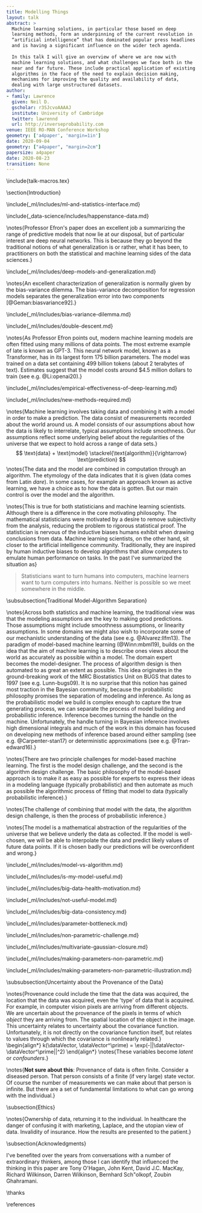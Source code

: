 ```yaml
---
title: Modelling Things
layout: talk
abstract: >
  Machine learning solutions, in particular those based on deep
  learning methods, form an underpinning of the current revolution in
  “artificial intelligence” that has dominated popular press headlines
  and is having a significant influence on the wider tech agenda.
  
  In this talk I will give an overview of where we are now with
  machine learning solutions, and what challenges we face both in the
  near and far future. These include practical application of existing
  algorithms in the face of the need to explain decision making,
  mechanisms for improving the quality and availability of data,
  dealing with large unstructured datasets.
author:
- family: Lawrence
  given: Neil D.
  gscholar: r3SJcvoAAAAJ
  institute: University of Cambridge
  twitter: lawrennd
  url: http://inverseprobability.com
venue: IEEE RO-MAN Conference Workshop
geometry: ['a4paper', 'margin=1in']
date: 2020-09-04
geometry: ["a4paper", "margin=2cm"]
papersize: a4paper
date: 2020-08-23
transition: None
---
```


\include{talk-macros.tex}

\section{Introduction}


\include{_ml/includes/ml-and-statistics-interface.md}

\include{_data-science/includes/happenstance-data.md}

\notes{Professor Efron's paper does an excellent job a summarizing the
range of predictive models that now lie at our disposal, but of
particular interest are deep neural networks. This is because they go
beyond the traditional notions of what generalization is or rather,
what it has been, to practitioners on both the statistical and machine
learning sides of the data sciences.}

\include{_ml/includes/deep-models-and-generalization.md}

\notes{An excellent characterization of generalization is normally
given by the bias-variance dilemma. The bias-variance decomposition
for regression models separates the generalization error into two
components [@Geman:biasvariance92].}

\include{_ml/includes/bias-variance-dilemma.md}

\include{_ml/includes/double-descent.md}

\notes{As Professor Efron points out, modern machine learning models
are often fitted using many millions of data points. The most extreme
example of late is known as GPT-3. This neural network model, known as
a Transformer, has in its largest form 175 billion parameters. The
model was trained on a data set containing 499 billion tokens (about 2
terabytes of text). Estimates suggest that the model costs around
$4.5 million dollars to train (see e.g. @Li:openai20).}

\include{_ml/includes/empirical-effectiveness-of-deep-learning.md}

\include{_ml/includes/new-methods-required.md}

<!--include{_ml/includes/massively-missing-data.md}-->

\notes{Machine learning involves taking data and combining it with a model in
order to make a prediction. The data consist of measurements recorded
about the world around us. A model consists of our assumptions about how
the data is likely to interrelate, typical assumptions include
smoothness. Our assumptions reflect some underlying belief about the
regularities of the universe that we expect to hold across a range of
data sets.}
$$
\text{data} + \text{model} \stackrel{\text{algorithm}}{\rightarrow}  \text{prediction}
$$
\notes{The data and the model are combined in computation through an algorithm.  The etymology of the data indicates that it is given
(data comes from Latin *dare*). In some cases, for example an approach known as active learning, we have a choice as to how the data is gotten. But our main control is over the model and the algorithm. 

\notes{This is true for both statisticians and machine learning scientists. Although there is a difference in the core motivating philosophy. The mathematical statisticians were motivated by a desire to remove subjectivity from the analysis, reducing the problem to rigorous statistical proof. The statistician is nervous of the inductive biases humans exhibit when drawing conclusions from data. Machine learning scientists, on the other hand, sit closer to the artificial intelligence community. Traditionally, they are inspired by human inductive biases to develop algorithms that allow computers to emulate human performance on tasks. In the past I've summarized the situation as}

> Statisticians want to turn humans into computers, machine learners want to turn computers into humans. Neither is possible so we meet somewhere in the middle.

\subsubsection{Traditional Model-Algorithm Separation}

\notes{Across both statistics and machine learning, the traditional view was that the modeling assumptions are the key to making good predictions. Those assumptions might include smoothness assumptions, or linearity assumptions. In some domains we might also wish to incorporate some of our mechanistic understanding of the data (see e.g. @Alvarez:llfm13). The paradigm of model-based machine learning (@Winn:mbml19), builds on the idea that the aim of machine learning is to describe ones views about the world as accurately as possible within a model. The domain expert becomes the model-designer. The process of algorithm design is then automated to as great an extent as possible. This idea originates in the ground-breaking work of the MRC Biostatistics Unit on BUGS that dates to 1997 (see e.g. Lunn-bugs09). It is no surprise that this notion has gained most traction in the Bayesian community, because the probabilistic philosophy promises the separation of modeling and inference. As long as the probabilistic model we build is complex enough to capture the true generating process, we can separate the process of model building and probabilistic inference. Inference becomes turning the handle on the machine. Unfortunately, the handle turning in Bayesian inference involves high dimensional integrals and much of the work in this domain has focused on developing new methods of inference based around either sampling (see e.g. @Carpenter-stan17) or deterministic approximations (see e.g. @Tran-edward16).}

\notes{There are two principle challenges for model-based machine learning. The first is the model design challenge, and the second is the algorithm design challenge. The basic philosophy of the model-based approach is to make it as easy as possible for experts to express their ideas in a modeling language (typically probabilistic) and then automate as much as possible the algorithmic process of fitting that model to data (typically probabilistic inference).}

\notes{The challenge of combining that model with the data, the algorithm design challenge, is then the process of probabilistic inference.}

\notes{The model is a mathematical abstraction of
the regularities of the universe that we believe underly the data as
collected. If the model is well-chosen, we will be able to interpolate
the data and predict likely values of future data points. If it is chosen
badly our predictions will be overconfident and wrong.}

\include{_ml/includes/model-vs-algorithm.md}

\include{_ml/includes/is-my-model-useful.md}

\include{_ml/includes/big-data-health-motivation.md}

\include{_ml/includes/not-useful-model.md}

\include{_ml/includes/big-data-consistency.md}

\include{_ml/includes/parameter-bottleneck.md}

\include{_ml/includes/non-parametric-challenge.md}

\include{_ml/includes/multivariate-gaussian-closure.md}

\include{_ml/includes/making-parameters-non-parametric.md}

\include{_ml/includes/making-parameters-non-parametric-illustration.md}



\subsubsection{Uncertainty about the Provenance of the Data}

\notes{Provenance could include the time that the data was acquired, the
location that the data was acquired, even the 'type' of data that is
acquired. For example, in computer vision pixels are arriving from
different objects. We are uncertain about the provenance of the pixels
in terms of which *object* they are arriving from. The spatial location
of the object in the image. This uncertainty relates to uncertainty
about the covariance function. Unfortunately, it is not directly on the
covariance function itself, but relates to values through which the
covariance is nonlinearly related.}
\begin{align*} 
k(\dataVector, \dataVector^\prime) = \exp(-||\dataVector-\dataVector^\prime||^2) 
\end{align*}
\notes{These variables become *latent* or *confounders*.}

\notes{**Not sure about this**: Provenance of data is often finite. Consider a
diseased person. That person consists of a finite (if very large) state
vector. Of course the number of measurements we can make about that
person is infinite. But there are a set of fundamental limitations to
what can go wrong with the individual.}


\subsection{Ethics}


\notes{Ownership of data, returning it to the individual. In healthcare the
danger of confusing it with marketing, Laplace, and the utopian view of
data. Invalidity of insurance. How the results are presented to the
patient.}

\subsection{Acknowledgments}

I've benefited over the years from conversations with a number of extraordinary thinkers, among those I can identify that influenced the thinking in this paper are Tony O'Hagan, John Kent, David J.C. MacKay, Richard Wilkinson, Darren Wilkinson, Bernhard Sch\"olkopf, Zoubin Ghahramani.


\thanks

\references
